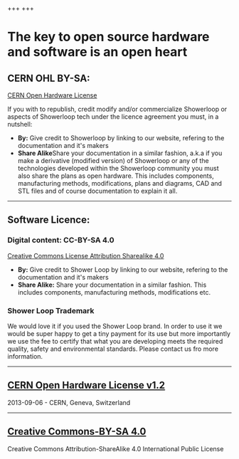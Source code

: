 +++
+++
<h1>The key to open source hardware and software is an open heart</h1>
<h2>CERN OHL BY-SA:</h2>
<a href="https://ohwr.org/project/licenses/wikis/home">CERN Open Hardware License</a>
<p>If you with to republish, credit modify and/or commercialize Showerloop or aspects of Showerloop tech under the licence agreement you must, in a nutshell:</p>
<ul>
<li><strong>By:</strong> Give credit to Showerloop by linking to our website, refering to the documentation and it's makers</li>
<li>
<strong>Share Alike</strong>Share your documentation in a similar fashion, a.k.a if you make a derivative (modified version) of Showerloop or any of the technologies developed within the Showerloop community you must also share the plans as open hardware. This includes components, manufacturing methods, modifications, plans and diagrams, CAD and STL files and of course documentation to explain it all.
</li>
</ul>
<hr>
<h2>Software Licence:</h2>
<h3>Digital content: CC-BY-SA 4.0</h3>
<a href="https://creativecommons.org/licenses/by-sa/4.0/legalcode">Creative Commons License Attribution Sharealike 4.0</a>
<ul>
<li><strong>By:</strong> Give credit to Shower Loop by linking to our website, refering to the documentation and it's makers</li>
<li><strong>Share Alike:</strong> Share your documentation in a similar fashion. This includes components, manufacturing methods, modifications etc.</li>
</ul>
<h3>Shower Loop Trademark</h3>
<p>We would love it if you used the Shower Loop brand. In order to use it we would be super happy to get a tiny payment for its use but more importantly we use the fee to certify that what you are developing meets the required quality, safety and environmental standards. Please contact us fro more information.</p>
<hr/>
<a href="https://ohwr.org/project/licenses/wikis/home"><h2>CERN Open Hardware License v1.2</h2></a>
<p>2013-09-06 - CERN, Geneva, Switzerland</p>
<hr/>
<a href="https://creativecommons.org/licenses/by-sa/4.0/legalcode"><h2>Creative Commons-BY-SA 4.0</h2></a>
<p>Creative Commons Attribution-ShareAlike 4.0 International Public License</p>